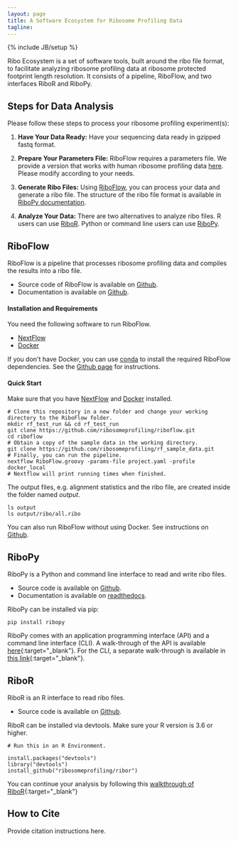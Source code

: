 ```yaml
---
layout: page
title: A Software Ecosystem for Ribosome Profiling Data
tagline:
---
```

{% include JB/setup %}

Ribo Ecosystem is a set of software tools, built around the ribo file format, to facilitate
analyzing ribosome profiling data at ribosome protected footprint length resolution.
It consists of a pipeline, RiboFlow, and two interfaces RiboR and RiboPy.

## Steps for Data Analysis

Please follow these steps to process your ribosome profiling experiment(s):

  1. **Have Your Data Ready:** Have your sequencing data ready in gzipped fastq format.

  2. **Prepare Your Parameters File:** RiboFlow requires a parameters file. We provide a version that works with human ribosome profiling data [here](https://github.com/ribosomeprofiling/riboflow/blob/master/project.yaml).
 Please modify according to your needs.

  3. **Generate Ribo Files:** Using
  [RiboFlow](https://github.com/ribosomeprofiling/riboflow),
  you can process your data and generate a ribo file. The structure of the ribo file format is available in
  [RiboPy documentation](https://ribopy.readthedocs.io/en/latest/ribo_file_format.html).

 4. **Analyze Your Data:** There are two alternatives to analyze ribo files.
  R users can use [RiboR](https://github.com/ribosomeprofiling/ribor).
  Python or command line users can use [RiboPy](https://github.com/ribosomeprofiling/ribopy).

## RiboFlow
<a name="RiboFlow"></a>
RiboFlow is a pipeline that processes ribosome profiling data and
compiles the results into a ribo file.

  * Source code of RiboFlow is available on [Github](https://github.com/ribosomeprofiling/riboflow).
  * Documentation is available on [Github](https://github.com/ribosomeprofiling/riboflow).

#### Installation and Requirements
You need the following software to run RiboFlow.
  * [NextFlow](https://www.nextflow.io/)
  * [Docker](https://docs.docker.com/install/)

If you don't have Docker, you can use [conda](https://conda.io/en/latest/miniconda.html)
to install the required RiboFlow dependencies. See the
[Github page](https://github.com/ribosomeprofiling/riboflow)
for instructions.

#### Quick Start

Make sure that you have
[NextFlow](https://www.nextflow.io/)
and
[Docker](https://docs.docker.com/install/)
installed.

```
# Clone this repository in a new folder and change your working directory to the RiboFlow folder.
mkdir rf_test_run && cd rf_test_run
git clone https://github.com/ribosomeprofiling/riboflow.git
cd riboflow
# Obtain a copy of the sample data in the working directory.
git clone https://github.com/ribosomeprofiling/rf_sample_data.git
# Finally, you can run the pipeline.
nextflow RiboFlow.groovy -params-file project.yaml -profile docker_local
# Nextflow will print running times when finished.
```

The output files, e.g. alignment statistics and the ribo file,
are created inside the folder named *output*.
```
ls output
ls output/ribo/all.ribo
```


You can also run RiboFlow without using Docker. See instructions on
[Github](https://github.com/ribosomeprofiling/riboflow).


## RiboPy
<a name="RiboPy"></a>

RiboPy is a Python and command line interface to read and write ribo files.

* Source code is available on [Github](https://github.com/ribosomeprofiling/ribopy).
* Documentation is available on [readthedocs](https://ribopy.readthedocs.io/en/latest/).

RiboPy can be installed via pip:

```
pip install ribopy
```

RiboPy comes with an application programming interface (API) and a command line
interface (CLI). A walk-through of the API is available [here](/ribopy/api_walkthrough.html){:target="\_blank"}.
For the CLI, a separate walk-through is available in [this link](/ribopy/cli_walkthrough.html){:target="\_blank"}.

## RiboR
<a name="RiboR"></a>

RiboR is an R interface to read ribo files.

* Source code is available on [Github](https://github.com/ribosomeprofiling/ribor).

RiboR can be installed via devtools. Make sure your R version is 3.6 or higher.
```
# Run this in an R Environment.

install.packages("devtools")
library("devtools")
install_github("ribosomeprofiling/ribor")
```

 You can continue your analysis by following this [walkthrough of RiboR](/ribor/ribor.html){:target="\_blank"}


## How to Cite

Provide citation instructions here.
